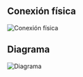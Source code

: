 ## Conexión física

![Conexión física](https://github.com/angelumoca21/Arduino/blob/main/1.blink/imagenes/conexionFisica.png)

## Diagrama
![Diagrama](https://github.com/angelumoca21/Arduino/blob/main/1.blink/imagenes/diagrama.png)